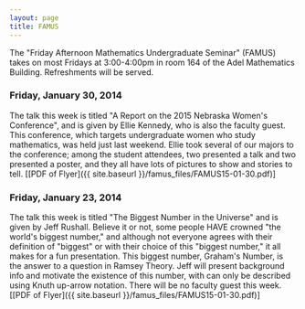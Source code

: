 ```yaml
---
layout: page
title: FAMUS
---
```


The "Friday Afternoon Mathematics Undergraduate Seminar" (FAMUS) takes on most Fridays at 3:00-4:00pm in room 164 of the Adel Mathematics Building.  Refreshments will be served.

### Friday, January 30, 2014 ###

The talk this week is titled "A Report on the 2015 Nebraska Women's Conference", and is given by Ellie Kennedy, who is also the faculty guest.  This conference, which targets undergraduate women who study mathematics, was held just last weekend.  Ellie took several of our majors to the conference; among the student attendees, two presented a talk and two presented a poster, and they all have lots of pictures to show and stories to tell.  [[PDF of Flyer]({{ site.baseurl }}/famus_files/FAMUS15-01-30.pdf)]

### Friday, January 23, 2014 ###

The talk this week is titled "The Biggest Number in the Universe" and is given by Jeff Rushall.  Believe it or not, some people HAVE crowned "the world's biggest number," and although not everyone agrees with their definition of "biggest" or with their choice of this "biggest number," it all makes for a fun presentation.  This biggest number, Graham's Number, is the answer to a question in Ramsey Theory.  Jeff will present background info and motivate the existence of this number, with can only be described using Knuth up-arrow notation.  There will be no faculty guest this week.  [[PDF of Flyer]({{ site.baseurl }}/famus_files/FAMUS15-01-30.pdf)]
